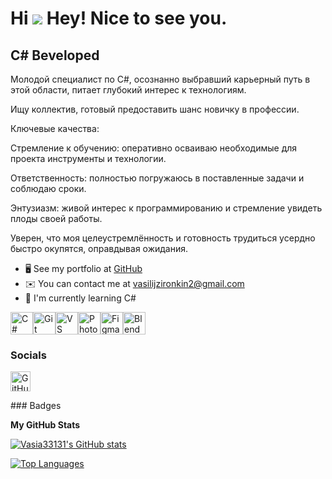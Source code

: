 Hi ![](https://user-images.githubusercontent.com/18350557/176309783-0785949b-9127-417c-8b55-ab5a4333674e.gif)  Hey! Nice to see you.
===============================================================================================================================

С# Вeveloped
------------

Молодой специалист по C#, осознанно выбравший карьерный путь в этой области, питает глубокий интерес к технологиям.

Ищу коллектив, готовый предоставить шанс новичку в профессии.

Ключевые качества:

Стремление к обучению: оперативно осваиваю необходимые для проекта инструменты и технологии.

Ответственность: полностью погружаюсь в поставленные задачи и соблюдаю сроки.

Энтузиазм: живой интерес к программированию и стремление увидеть плоды своей работы.

Уверен, что моя целеустремлённость и готовность трудиться усердно быстро окупятся, оправдывая ожидания.

* 🖥️  See my portfolio at [GitHub](http://github.com/Vasia33131)
* ✉️  You can contact me at [vasilijzironkin2@gmail.com](mailto:vasilijzironkin2@gmail.com)
* 🧠  I'm currently learning C#

<p align="left">
<a href="https://docs.microsoft.com/en-us/dotnet/csharp/" target="_blank" rel="noreferrer"><img src="https://raw.githubusercontent.com/danielcranney/readme-generator/main/public/icons/skills/csharp-colored.svg" alt="C#" title="C#" width="36" height="36" /></a><a href="https://git-scm.com/" target="_blank" rel="noreferrer"><img src="https://raw.githubusercontent.com/danielcranney/readme-generator/main/public/icons/skills/git-colored.svg" alt="Git" title="Git" width="36" height="36" /></a><a href="https://code.visualstudio.com/" target="_blank" rel="noreferrer"><img src="https://raw.githubusercontent.com/danielcranney/readme-generator/main/public/icons/skills/visualstudiocode-colored.svg" alt="VS Code" title="VS Code" width="36" height="36" /></a><a href="https://www.adobe.com/uk/products/photoshop.html" target="_blank" rel="noreferrer"><img src="https://raw.githubusercontent.com/danielcranney/readme-generator/main/public/icons/skills/photoshop-colored-dark.svg" alt="Photoshop" title="Photoshop" width="36" height="36" /></a><a href="https://www.figma.com/" target="_blank" rel="noreferrer"><img src="https://raw.githubusercontent.com/danielcranney/readme-generator/main/public/icons/skills/figma-colored.svg" alt="Figma" title="Figma" width="36" height="36" /></a><a href="https://www.blender.org/" target="_blank" rel="noreferrer"><img src="https://raw.githubusercontent.com/danielcranney/readme-generator/main/public/icons/skills/blender-colored.svg" alt="Blender" title="Blender" width="36" height="36" /></a>
</p>

### Socials

<p align="left"> <a href="https://www.github.com/Vasia33131" target="_blank" rel="noreferrer"> <picture> <source media="(prefers-color-scheme: dark)" srcset="https://raw.githubusercontent.com/danielcranney/readme-generator/main/public/icons/socials/github-dark.svg" /> <source media="(prefers-color-scheme: light)" srcset="https://raw.githubusercontent.com/danielcranney/readme-generator/main/public/icons/socials/github.svg" /> <img src="https://raw.githubusercontent.com/danielcranney/readme-generator/main/public/icons/socials/github.svg" width="32" height="32" alt="GitHub" title="GitHub" /> </picture> </a></p>
### Badges

<b>My GitHub Stats</b>

<a href="http://www.github.com/Vasia33131"><img src="https://github-readme-stats.vercel.app/api?username=Vasia33131&show_icons=true&hide=&title_color=0891b2&text_color=ffffff&icon_color=000000&bg_color=000000&hide_border=true&show_icons=true" alt="Vasia33131's GitHub stats" /></a>

<a href="https://github.com/Vasia33131" align="left"><img src="https://github-readme-stats.vercel.app/api/top-langs/?username=Vasia33131&langs_count=10&title_color=0891b2&text_color=ffffff&icon_color=000000&bg_color=000000&hide_border=true&locale=en&custom_title=Top%20%Languages" alt="Top Languages" /></a>
